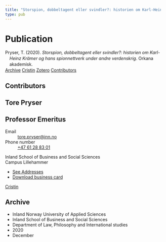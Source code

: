 ```yaml
---
title: "Storspion, dobbeltagent eller svindler?: historien om Karl-Heinz Krämer og hans spionnettverk under andre verdenskrig"
type: pub
---
```

<h1>Publication</h1>
<article id="csl-bib-container-5KXL4FKV" class="csl-bib-container">
  <div class="csl-bib-body" style="line-height: 1.35; padding-left: 1em; text-indent:-1em;">
  <div class="csl-entry">Pryser, T. (2020). <i>Storspion, dobbeltagent eller svindler?: historien om Karl-Heinz Kr&#xE4;mer og hans spionnettverk under andre verdenskrig</i>. Orkana akademisk.</div>
</div>
  <div class="csl-bib-buttons">
    <a href="#taxonomy-article-5KXL4FKV" class="csl-bib-button">Archive</a>
    <a href="https://app.cristin.no/results/show.jsf?id=1858018" alt="Cristin URL" class="csl-bib-button">Cristin</a>
    <a href="http://zotero.org/groups/5022929/items/5KXL4FKV" alt="Zotero URL" class="csl-bib-button">Zotero</a>
    <a href="#contributors-article-5KXL4FKV" class="csl-bib-button">Contributors</a>
  </div>
  <div id="csl-bib-meta-container-5KXL4FKV"></div>
</article>
<div id="csl-bib-meta-5KXL4FKV" class="csl-bib-meta">
  <article id="contributors-article-5KXL4FKV" class="contributors-article">
    <h1>Contributors</h1>
    <div class="personas">
<div class="vrtx-hinn-person-card">
<div class="photo">
<i class="lar la-user-circle missing-person"></i>
</div>
<div class="info">
<hgroup><h1>Tore Pryser</h1>
<h2>Professor Emeritus</h2>
</hgroup><dl>
<dt>Email</dt>
<dd>
<a href="mailto:tore.pryser@inn.no">tore.pryser@inn.no</a>
</dd>
<dt>Phone number</dt>
<dd><a href="tel:+4761288301">
+47 61 28 83 01
</a></dd>
</dl>
<p>
Inland School of Business and Social Sciences<br>
Campus Lillehammer
</p>
<ul class="vrtx-hinn-links">
<li><a href="https://www.inn.no/english/find-an-employee/tore-pryser.html#vrtx-hinn-addresses">See Addresses</a></li>
<li><a href="https://www.inn.no/english/find-an-employee/tore-pryser.html?vrtx=vcf">Download business card</a></li>
</ul>
</div>
</div>
<a href="https://app.cristin.no/persons/show.jsf?id=339015" alt="Cristin URL" class="personas-cristin">Cristin</a>
</div>
  </article>
  <article id="taxonomy-article-5KXL4FKV" class="taxonomy-article">
    <h1>Archive</h1>
    <ul>
      <li>Inland Norway University of Applied Sciences</li>
      <li>Inland School of Business and Social Sciences</li>
      <li>Department of Law, Philosophy and International studies</li>
      <li>2020</li>
      <li>December</li>
    </ul>
  </article>
</div>
